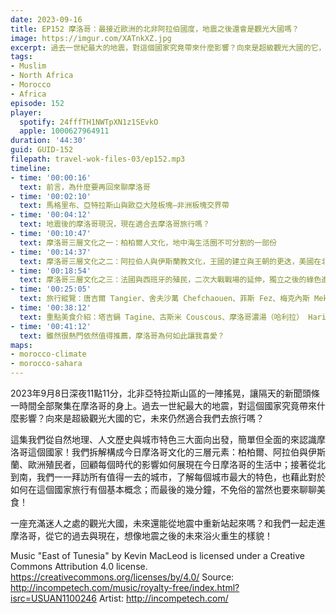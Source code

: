 ```yaml
---
date: 2023-09-16
title: EP152 摩洛哥：最接近歐洲的北非阿拉伯國度，地震之後還會是觀光大國嗎？
image: https://imgur.com/XATnkXZ.jpg
excerpt: 過去一世紀最大的地震，對這個國家究竟帶來什麼影響？向來是超級觀光大國的它，未來仍然適合我們去旅行嗎？這集我們從自然地理、人文歷史與城市特色三大面向出發，簡單但全面的來認識摩洛哥這個國家！
tags:
- Muslim
- North Africa
- Morocco
- Africa
episode: 152
player:
  spotify: 24fffTH1NWTpXN1z1SEvkO
  apple: 1000627964911
duration: '44:30'
guid: GUID-152
filepath: travel-wok-files-03/ep152.mp3
timeline:
- time: '00:00:16'
  text: 前言，為什麼要再回來聊摩洛哥
- time: '00:02:10'
  text: 馬格里布、亞特拉斯山與歐亞大陸板塊—非洲板塊交界帶
- time: '00:04:12'
  text: 地震後的摩洛哥現況，現在適合去摩洛哥旅行嗎？
- time: '00:10:47'
  text: 摩洛哥三層文化之一：柏柏爾人文化，地中海生活圈不可分割的一部份
- time: '00:14:37'
  text: 摩洛哥三層文化之二：阿拉伯人與伊斯蘭教文化，王國的建立與王朝的更迭，美國在北非最親密的盟友
- time: '00:18:54'
  text: 摩洛哥三層文化之三：法國與西班牙的殖民，二次大戰戰場的延伸，獨立之後的綠色進軍，現任國王穆罕默德六世的改革
- time: '00:25:05'
  text: 旅行縱覽：唐吉爾 Tangier、舍夫沙萬 Chefchaouen、菲斯 Fez、梅克內斯 Meknes、拉巴特 Rabat、卡薩布蘭加 Casablanca、馬拉喀什 Marrakesh、Aït Benhaddou 艾本哈杜
- time: '00:38:12'
  text: 重點美食介紹：塔吉鍋 Tagine、古斯米 Couscous、摩洛哥濃湯（哈利拉） Harira、薄荷茶
- time: '00:41:12'
  text: 雖然很熱門依然值得推薦，摩洛哥為何如此讓我喜愛？
maps:
- morocco-climate
- morocco-sahara
---
```

2023年9月8日深夜11點11分，北非亞特拉斯山區的一陣搖晃，讓隔天的新聞頭條一時間全部聚集在摩洛哥的身上。過去一世紀最大的地震，對這個國家究竟帶來什麼影響？向來是超級觀光大國的它，未來仍然適合我們去旅行嗎？

這集我們從自然地理、人文歷史與城市特色三大面向出發，簡單但全面的來認識摩洛哥這個國家！我們拆解構成今日摩洛哥文化的三層元素：柏柏爾、阿拉伯與伊斯蘭、歐洲殖民者，回顧每個時代的影響如何展現在今日摩洛哥的生活中；接著從北到南，我們一一拜訪所有值得一去的城市，了解每個城市最大的特色，也藉此對於如何在這個國家旅行有個基本概念；而最後的幾分鐘，不免俗的當然也要來聊聊美食！

一座充滿迷人之處的觀光大國，未來還能從地震中重新站起來嗎？和我們一起走進摩洛哥，從它的過去與現在，想像地震之後的未來浴火重生的樣貌！

Music "East of Tunesia" by Kevin MacLeod is licensed under a Creative Commons Attribution 4.0 license. https://creativecommons.org/licenses/by/4.0/ Source: http://incompetech.com/music/royalty-free/index.html?isrc=USUAN1100246 Artist: http://incompetech.com/